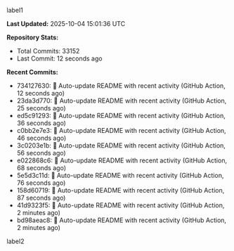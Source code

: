 
label1 
<!-- ACTIVITY_START -->
**Last Updated:** 2025-10-04 15:01:36 UTC

**Repository Stats:**
- Total Commits: 33152
- Last Commit: 12 seconds ago

**Recent Commits:**
- 734127630: 🤖 Auto-update README with recent activity (GitHub Action, 12 seconds ago)
- 23da3d770: 🤖 Auto-update README with recent activity (GitHub Action, 25 seconds ago)
- ed5c91293: 🤖 Auto-update README with recent activity (GitHub Action, 36 seconds ago)
- c0bb2e7e3: 🤖 Auto-update README with recent activity (GitHub Action, 46 seconds ago)
- 3c0203e1b: 🤖 Auto-update README with recent activity (GitHub Action, 56 seconds ago)
- e022868c6: 🤖 Auto-update README with recent activity (GitHub Action, 68 seconds ago)
- 5e5d3c11d: 🤖 Auto-update README with recent activity (GitHub Action, 76 seconds ago)
- 158d60719: 🤖 Auto-update README with recent activity (GitHub Action, 87 seconds ago)
- 41d9323f5: 🤖 Auto-update README with recent activity (GitHub Action, 2 minutes ago)
- bd98aeac8: 🤖 Auto-update README with recent activity (GitHub Action, 2 minutes ago)
<!-- ACTIVITY_END -->

label2
